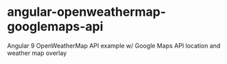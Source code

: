 # angular-openweathermap-googlemaps-api
 Angular 9 OpenWeatherMap API example w/ Google Maps API location and weather map overlay
